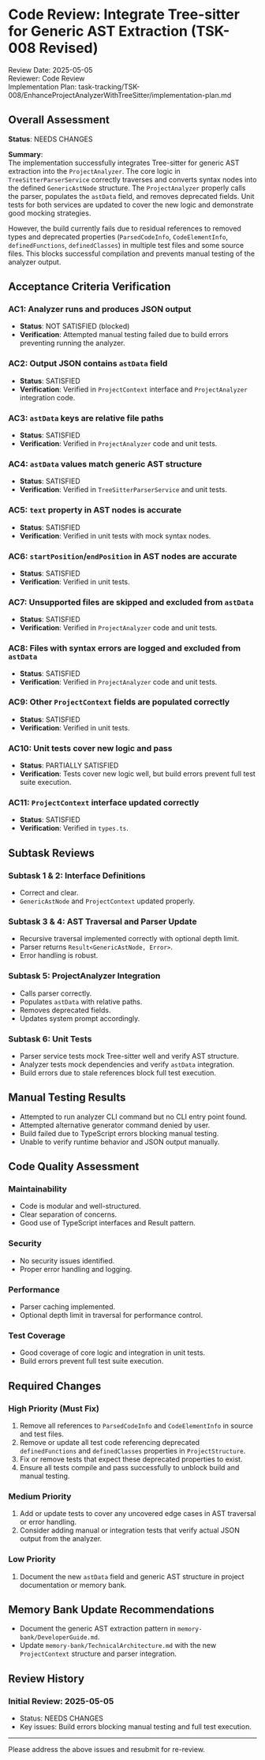 # Code Review: Integrate Tree-sitter for Generic AST Extraction (TSK-008 Revised)

Review Date: 2025-05-05  
Reviewer: Code Review  
Implementation Plan: task-tracking/TSK-008/EnhanceProjectAnalyzerWithTreeSitter/implementation-plan.md

## Overall Assessment

**Status**: NEEDS CHANGES

**Summary**:  
The implementation successfully integrates Tree-sitter for generic AST extraction into the `ProjectAnalyzer`. The core logic in `TreeSitterParserService` correctly traverses and converts syntax nodes into the defined `GenericAstNode` structure. The `ProjectAnalyzer` properly calls the parser, populates the `astData` field, and removes deprecated fields. Unit tests for both services are updated to cover the new logic and demonstrate good mocking strategies.

However, the build currently fails due to residual references to removed types and deprecated properties (`ParsedCodeInfo`, `CodeElementInfo`, `definedFunctions`, `definedClasses`) in multiple test files and some source files. This blocks successful compilation and prevents manual testing of the analyzer output.

## Acceptance Criteria Verification

### AC1: Analyzer runs and produces JSON output

- **Status**: NOT SATISFIED (blocked)
- **Verification**: Attempted manual testing failed due to build errors preventing running the analyzer.

### AC2: Output JSON contains `astData` field

- **Status**: SATISFIED
- **Verification**: Verified in `ProjectContext` interface and `ProjectAnalyzer` integration code.

### AC3: `astData` keys are relative file paths

- **Status**: SATISFIED
- **Verification**: Verified in `ProjectAnalyzer` code and unit tests.

### AC4: `astData` values match generic AST structure

- **Status**: SATISFIED
- **Verification**: Verified in `TreeSitterParserService` and unit tests.

### AC5: `text` property in AST nodes is accurate

- **Status**: SATISFIED
- **Verification**: Verified in unit tests with mock syntax nodes.

### AC6: `startPosition`/`endPosition` in AST nodes are accurate

- **Status**: SATISFIED
- **Verification**: Verified in unit tests.

### AC7: Unsupported files are skipped and excluded from `astData`

- **Status**: SATISFIED
- **Verification**: Verified in `ProjectAnalyzer` code and unit tests.

### AC8: Files with syntax errors are logged and excluded from `astData`

- **Status**: SATISFIED
- **Verification**: Verified in `ProjectAnalyzer` code and unit tests.

### AC9: Other `ProjectContext` fields are populated correctly

- **Status**: SATISFIED
- **Verification**: Verified in unit tests.

### AC10: Unit tests cover new logic and pass

- **Status**: PARTIALLY SATISFIED
- **Verification**: Tests cover new logic well, but build errors prevent full test suite execution.

### AC11: `ProjectContext` interface updated correctly

- **Status**: SATISFIED
- **Verification**: Verified in `types.ts`.

## Subtask Reviews

### Subtask 1 & 2: Interface Definitions

- Correct and clear.
- `GenericAstNode` and `ProjectContext` updated properly.

### Subtask 3 & 4: AST Traversal and Parser Update

- Recursive traversal implemented correctly with optional depth limit.
- Parser returns `Result<GenericAstNode, Error>`.
- Error handling is robust.

### Subtask 5: ProjectAnalyzer Integration

- Calls parser correctly.
- Populates `astData` with relative paths.
- Removes deprecated fields.
- Updates system prompt accordingly.

### Subtask 6: Unit Tests

- Parser service tests mock Tree-sitter well and verify AST structure.
- Analyzer tests mock dependencies and verify `astData` integration.
- Build errors due to stale references block full test execution.

## Manual Testing Results

- Attempted to run analyzer CLI command but no CLI entry point found.
- Attempted alternative generator command denied by user.
- Build failed due to TypeScript errors blocking manual testing.
- Unable to verify runtime behavior and JSON output manually.

## Code Quality Assessment

### Maintainability

- Code is modular and well-structured.
- Clear separation of concerns.
- Good use of TypeScript interfaces and Result pattern.

### Security

- No security issues identified.
- Proper error handling and logging.

### Performance

- Parser caching implemented.
- Optional depth limit in traversal for performance control.

### Test Coverage

- Good coverage of core logic and integration in unit tests.
- Build errors prevent full test suite execution.

## Required Changes

### High Priority (Must Fix)

1. Remove all references to `ParsedCodeInfo` and `CodeElementInfo` in source and test files.
2. Remove or update all test code referencing deprecated `definedFunctions` and `definedClasses` properties in `ProjectStructure`.
3. Fix or remove tests that expect these deprecated properties to exist.
4. Ensure all tests compile and pass successfully to unblock build and manual testing.

### Medium Priority

1. Add or update tests to cover any uncovered edge cases in AST traversal or error handling.
2. Consider adding manual or integration tests that verify actual JSON output from the analyzer.

### Low Priority

1. Document the new `astData` field and generic AST structure in project documentation or memory bank.

## Memory Bank Update Recommendations

- Document the generic AST extraction pattern in `memory-bank/DeveloperGuide.md`.
- Update `memory-bank/TechnicalArchitecture.md` with the new `ProjectContext` structure and parser integration.

## Review History

### Initial Review: 2025-05-05

- Status: NEEDS CHANGES
- Key issues: Build errors blocking manual testing and full test execution.

---

Please address the above issues and resubmit for re-review.
